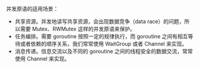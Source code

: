 并发原语的适用场景：

-   共享资源。并发地读写共享资源，会出现数据竞争（data race）的问题，所以需要 Mutex、RWMutex 这样的并发原语来保护。
-   任务编排。需要 goroutine 按照一定的规律执行，而 goroutine 之间有相互等待或者依赖的顺序关系，我们常常使用 WaitGroup 或者 Channel 来实现。
-   消息传递。信息交流以及不同的 goroutine 之间的线程安全的数据交流，常常使用 Channel 来实现。